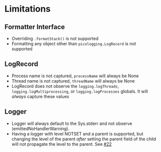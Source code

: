 # Limitations

## Formatter Interface

* Overriding `.formatStack()` is not supported
* Formatting any object other than `picologging.LogRecord` is not supported

## LogRecord

* Process name is not captured, `processName` will always be None
* Thread name is not captured, `threadName` will always be None
* LogRecord does not observe the `logging.logThreads`, `logging.logMultiprocessing`, or `logging.logProcesses` globals. It will *always* capture these values

## Logger

* Logger will always default to the Sys.stderr and not observe (emittedNoHandlerWarning).
* Having a logger with level NOTSET and a parent is supported, but changing the level of the parent *after* setting the parent field of the child will not propagate the level to the parent. See [#22](https://github.com/microsoft/picologging/issues/22)